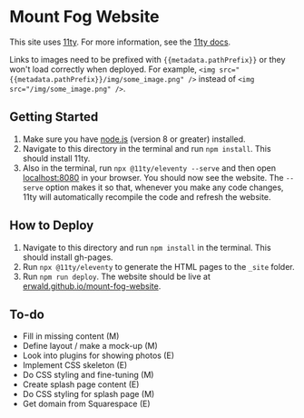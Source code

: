 # Mount Fog Website

This site uses [11ty](https://www.11ty.io/). For more information, see the [11ty docs](https://www.11ty.io/docs/).

Links to images need to be prefixed with `{{metadata.pathPrefix}}` or they won't load correctly when deployed. For example, `<img src="{{metadata.pathPrefix}}/img/some_image.png" />` instead of `<img src="/img/some_image.png" />`.

## Getting Started

1. Make sure you have [node.js](https://nodejs.org/en/) (version 8 or greater) installed.
2. Navigate to this directory in the terminal and run `npm install`. This should install 11ty.
3. Also in the terminal, run `npx @11ty/eleventy --serve` and then open [localhost:8080](http://localhost:8080/) in your browser. You should now see the website. The `--serve` option makes it so that, whenever you make any code changes, 11ty will automatically recompile the code and refresh the website.

## How to Deploy

1. Navigate to this directory and run `npm install` in the terminal. This should install gh-pages.
2. Run `npx @11ty/eleventy` to generate the HTML pages to the `_site` folder.
3. Run `npm run deploy`. The website should be live at [erwald.github.io/mount-fog-website](https://erwald.github.io/mount-fog-website/).

## To-do

- Fill in missing content (M)
- Define layout / make a mock-up (M)
- Look into plugins for showing photos (E)
- Implement CSS skeleton (E)
- Do CSS styling and fine-tuning (M)
- Create splash page content (E)
- Do CSS styling for splash page (M)
- Get domain from Squarespace (E)
